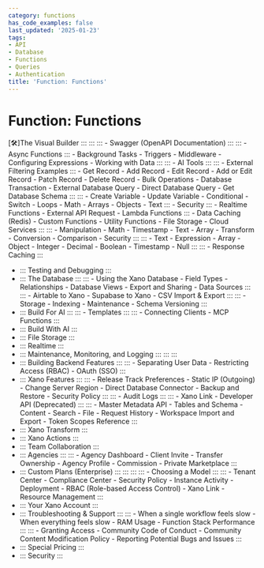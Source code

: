 ```yaml
---
category: functions
has_code_examples: false
last_updated: '2025-01-23'
tags:
- API
- Database
- Functions
- Queries
- Authentication
title: 'Function: Functions'
---
```


# Function: Functions

[🛠️]The Visual Builder
    :::
        ::: 
            ::: 
            -   Swagger (OpenAPI
                Documentation)
            :::
            ::: 
            -   Async
                Functions
            :::
        -   Background
            Tasks
        -   Triggers
        -   Middleware
        -   Configuring
            Expressions
        -   Working with
            Data
        :::
        ::: 
        -   AI Tools
            ::: 
                ::: 
                -   External Filtering
                    Examples
                :::
            -   Get
                Record
            -   Add
                Record
            -   Edit
                Record
            -   Add or Edit
                Record
            -   Patch
                Record
            -   Delete
                Record
            -   Bulk
                Operations
            -   Database
                Transaction
            -   External Database
                Query
            -   Direct Database
                Query
            -   Get Database
                Schema
            :::
            ::: 
            -   Create
                Variable
            -   Update
                Variable
            -   Conditional
            -   Switch
            -   Loops
            -   Math
            -   Arrays
            -   Objects
            -   Text
            :::
        -   Security
            ::: 
            -   Realtime
                Functions
            -   External API
                Request
            -   Lambda
                Functions
            :::
        -   Data Caching
            (Redis)
        -   Custom
            Functions
        -   Utility
            Functions
        -   File Storage
        -   Cloud
            Services
        :::
        ::: 
        -   Manipulation
        -   Math
        -   Timestamp
        -   Text
        -   Array
        -   Transform
        -   Conversion
        -   Comparison
        -   Security
        :::
        ::: 
        -   Text
        -   Expression
        -   Array
        -   Object
        -   Integer
        -   Decimal
        -   Boolean
        -   Timestamp
        -   Null
        :::
        ::: 
        -   Response
            Caching
        :::
-   ::: 
    Testing and Debugging
    :::
-   ::: 
    The Database
    :::
        ::: 
        -   Using the Xano
            Database
        -   Field
            Types
        -   Relationships
        -   Database
            Views
        -   Export and
            Sharing
        -   Data
            Sources
        :::
        ::: 
        -   Airtable to
            Xano
        -   Supabase to
            Xano
        -   CSV Import &
            Export
        :::
        ::: 
        -   Storage
        -   Indexing
        -   Maintenance
        -   Schema
            Versioning
        :::
-   ::: 
    Build For AI
    :::
        ::: 
        -   Templates
        :::
        ::: 
        -   Connecting
            Clients
        -   MCP
            Functions
        :::
-   ::: 
    Build With AI
    :::
-   ::: 
    File Storage
    :::
-   ::: 
    Realtime
    :::
-   ::: 
    Maintenance, Monitoring, and Logging
    :::
        ::: 
        :::
-   ::: 
    Building Backend Features
    :::
        ::: 
        -   Separating User
            Data
        -   Restricting Access
            (RBAC)
        -   OAuth
            (SSO)
        :::
-   ::: 
    Xano Features
    :::
        ::: 
        -   Release Track
            Preferences
        -   Static IP
            (Outgoing)
        -   Change Server
            Region
        -   Direct Database
            Connector
        -   Backup and
            Restore
        -   Security
            Policy
        :::
        ::: 
        -   Audit
            Logs
        :::
        ::: 
        -   Xano
            Link
        -   Developer API
            (Deprecated)
        :::
        ::: 
        -   Master Metadata
            API
        -   Tables and
            Schema
        -   Content
        -   Search
        -   File
        -   Request
            History
        -   Workspace Import and
            Export
        -   Token Scopes
            Reference
        :::
-   ::: 
    Xano Transform
    :::
-   ::: 
    Xano Actions
    :::
-   ::: 
    Team Collaboration
    :::
-   ::: 
    Agencies
    :::
        ::: 
        -   Agency
            Dashboard
        -   Client
            Invite
        -   Transfer
            Ownership
        -   Agency
            Profile
        -   Commission
        -   Private
            Marketplace
        :::
-   ::: 
    Custom Plans (Enterprise)
    :::
        ::: 
            ::: 
                ::: 
                -   Choosing a
                    Model
                :::
            :::
        -   Tenant
            Center
        -   Compliance
            Center
        -   Security
            Policy
        -   Instance
            Activity
        -   Deployment
        -   RBAC (Role-based Access
            Control)
        -   Xano
            Link
        -   Resource
            Management
        :::
-   ::: 
    Your Xano Account
    :::
-   ::: 
    Troubleshooting & Support
    :::
        ::: 
        -   When a single workflow feels
            slow
        -   When everything feels
            slow
        -   RAM
            Usage
        -   Function Stack
            Performance
        :::
        ::: 
        -   Granting
            Access
        -   Community Code of
            Conduct
        -   Community Content Modification
            Policy
        -   Reporting Potential Bugs and
            Issues
        :::
-   ::: 
    Special Pricing
    :::
-   ::: 
    Security
    :::